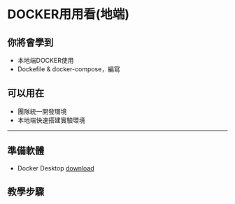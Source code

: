 # DOCKER用用看(地端) #

## 你將會學到 ##
- 本地端DOCKER使用
- Dockefile & docker-compose，編寫


## 可以用在 ##
- 團隊統一開發環境
- 本地端快速搭建實驗環境
---

## 準備軟體 ##
- Docker Desktop  [download](https://www.docker.com/get-started) 

## 教學步驟 ##








